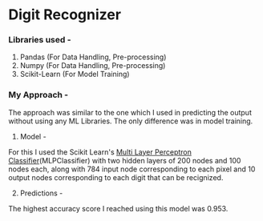 # Digit Recognizer

### Libraries used - 

1. Pandas (For Data Handling, Pre-processing)
2. Numpy (For Data Handling, Pre-processing)
3. Scikit-Learn (For Model Training)

### My Approach - 

The approach was similar to the one which I used in predicting the output without using any ML Libraries. The only difference was in model training.

1. Model -

For this I used the Scikit Learn's [Multi Layer Perceptron Classifier](https://scikit-learn.org/stable/modules/generated/sklearn.neural_network.MLPClassifier.html)(MLPClassifier) with two hidden layers of 200 nodes and 100 nodes each, along with 784 input node corresponding to each pixel and 10 output nodes corresponding to each digit that can be recignized.

2. Predictions -

The highest accuracy score I reached using this model was 0.953.